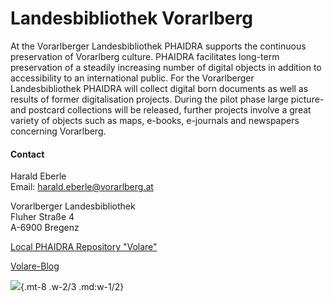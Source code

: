 # Landesbibliothek Vorarlberg

At the Vorarlberger Landesbibliothek PHAIDRA supports the continuous preservation of Vorarlberg culture. PHAIDRA facilitates long-term preservation of a steadily increasing number of digital objects in addition to accessibility to an international public. For the Vorarlberger Landesbibliothek PHAIDRA will collect digital born documents as well as results of former digitalisation projects. During the pilot phase large picture- and postcard collections will be released, further projects involve a great variety of objects such as maps, e-books, e-journals and newspapers concerning Vorarlberg.

#### Contact

Harald Eberle  
Email: <harald.eberle@vorarlberg.at>  

Vorarlberger Landesbibliothek  
Fluher Straße 4  
A-6900 Bregenz  

[Local PHAIDRA Repository "Volare"](https://pid.volare.vorarlberg.at/)  

[Volare-Blog](https://pid.volare.vorarlberg.at/blog/)

![](/assets/external/img/banners/va-landesbibliothek.jpeg){.mt-8 .w-2/3 .md:w-1/2}
